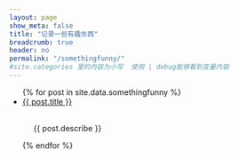```yaml
---
layout: page
show_meta: false
title: "记录一些有趣东西"
breadcrumb: true
header: no
permalink: "/somethingfunny/"
#site.categories 里的内容为小写  使用 | debug能够看到变量内容
---
```


<ul>
    {% for post in site.data.somethingfunny %}
    <li><a href="{{ site.url }}{{ post.url }}">{{ post.title }}</a></li>
    <br/>
    <p>&nbsp;&nbsp;&nbsp;&nbsp;
        {{ post.describe }}
    </p>
    {% endfor %}
</ul>
